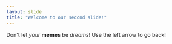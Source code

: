 ```yaml
---
layout: slide
title: "Welcome to our second slide!"
---
```

Don't let *your* **memes** be *dreams*!
Use the left arrow to go back!
